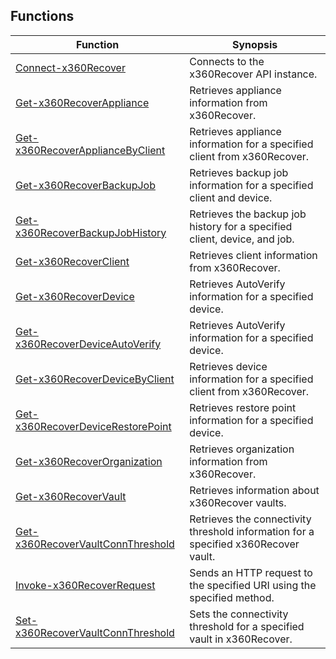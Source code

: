 ## Functions

| Function | Synopsis |
| --- | --- |
| [Connect-x360Recover](./docs/Connect-x360Recover.md) | Connects to the x360Recover API instance. |
| [Get-x360RecoverAppliance](./docs/Get-x360RecoverAppliance.md) | Retrieves appliance information from x360Recover. |
| [Get-x360RecoverApplianceByClient](./docs/Get-x360RecoverApplianceByClient.md) | Retrieves appliance information for a specified client from x360Recover. |
| [Get-x360RecoverBackupJob](./docs/Get-x360RecoverBackupJob.md) | Retrieves backup job information for a specified client and device. |
| [Get-x360RecoverBackupJobHistory](./docs/Get-x360RecoverBackupJobHistory.md) | Retrieves the backup job history for a specified client, device, and job. |
| [Get-x360RecoverClient](./docs/Get-x360RecoverClient.md) | Retrieves client information from x360Recover. |
| [Get-x360RecoverDevice](./docs/Get-x360RecoverDevice.md) | Retrieves AutoVerify information for a specified device. |
| [Get-x360RecoverDeviceAutoVerify](./docs/Get-x360RecoverDeviceAutoVerify.md) | Retrieves AutoVerify information for a specified device. |
| [Get-x360RecoverDeviceByClient](./docs/Get-x360RecoverDeviceByClient.md) | Retrieves device information for a specified client from x360Recover. |
| [Get-x360RecoverDeviceRestorePoint](./docs/Get-x360RecoverDeviceRestorePoint.md) | Retrieves restore point information for a specified device. |
| [Get-x360RecoverOrganization](./docs/Get-x360RecoverOrganization.md) | Retrieves organization information from x360Recover. |
| [Get-x360RecoverVault](./docs/Get-x360RecoverVault.md) | Retrieves information about x360Recover vaults. |
| [Get-x360RecoverVaultConnThreshold](./docs/Get-x360RecoverVaultConnThreshold.md) | Retrieves the connectivity threshold information for a specified x360Recover vault. |
| [Invoke-x360RecoverRequest](./docs/Invoke-x360RecoverRequest.md) | Sends an HTTP request to the specified URI using the specified method. |
| [Set-x360RecoverVaultConnThreshold](./docs/Set-x360RecoverVaultConnThreshold.md) | Sets the connectivity threshold for a specified vault in x360Recover. |

#
